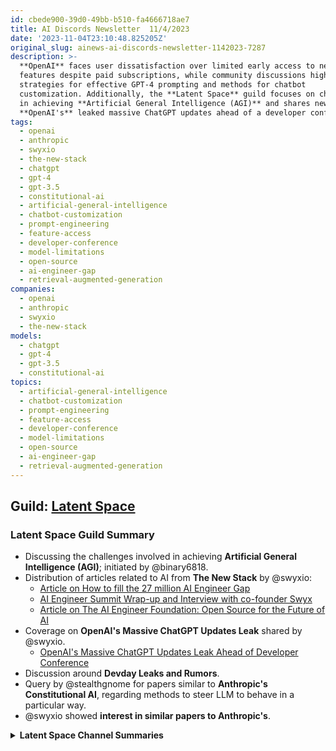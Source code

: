 ```yaml
---
id: cbede900-39d0-49bb-b510-fa4666718ae7
title: AI Discords Newsletter  11/4/2023
date: '2023-11-04T23:10:48.825205Z'
original_slug: ainews-ai-discords-newsletter-1142023-7287
description: >-
  **OpenAI** faces user dissatisfaction over limited early access to new ChatGPT
  features despite paid subscriptions, while community discussions highlight
  strategies for effective GPT-4 prompting and methods for chatbot
  customization. Additionally, the **Latent Space** guild focuses on challenges
  in achieving **Artificial General Intelligence (AGI)** and shares news on
  **OpenAI's** leaked massive ChatGPT updates ahead of a developer conference.
tags:
  - openai
  - anthropic
  - swyxio
  - the-new-stack
  - chatgpt
  - gpt-4
  - gpt-3.5
  - constitutional-ai
  - artificial-general-intelligence
  - chatbot-customization
  - prompt-engineering
  - feature-access
  - developer-conference
  - model-limitations
  - open-source
  - ai-engineer-gap
  - retrieval-augmented-generation
companies:
  - openai
  - anthropic
  - swyxio
  - the-new-stack
models:
  - chatgpt
  - gpt-4
  - gpt-3.5
  - constitutional-ai
topics:
  - artificial-general-intelligence
  - chatbot-customization
  - prompt-engineering
  - feature-access
  - developer-conference
  - model-limitations
  - open-source
  - ai-engineer-gap
  - retrieval-augmented-generation
---
```



<!-- buttondown-editor-mode: plaintext -->

## Guild: [Latent Space](https://discord.com/channels/822583790773862470)

### Latent Space Guild Summary

- Discussing the challenges involved in achieving **Artificial General Intelligence (AGI)**; initiated by @binary6818.
- Distribution of articles related to AI from **The New Stack** by @swyxio:
    - [Article on How to fill the 27 million AI Engineer Gap](https://thenewstack.io/tech-works-how-to-fill-the-27-million-ai-engineer-gap/)
    - [AI Engineer Summit Wrap-up and Interview with co-founder Swyx](https://thenewstack.io/ai-engineer-summit-wrap-up-and-interview-with-co-founder-swyx/)
    - [Article on The AI Engineer Foundation: Open Source for the Future of AI](https://thenewstack.io/the-ai-engineer-foundation-open-source-for-the-future-of-ai/)
- Coverage on **OpenAI's Massive ChatGPT Updates Leak** shared by @swyxio.
    - [OpenAI's Massive ChatGPT Updates Leak Ahead of Developer Conference](https://the-decoder.com/openais-massive-chatgpt-updates-leak-ahead-of-developer-conference/)
- Discussion around **Devday Leaks and Rumors**.
- Query by @stealthgnome for papers similar to **Anthropic's Constitutional AI**, regarding methods to steer LLM to behave in a particular way.
- @swyxio showed **interest in similar papers to Anthropic's**.

<details>

<summary>
<strong>Latent Space Channel Summaries</strong>
</summary>

### Channel: [ai-general-chat](https://discord.com/channels/822583790773862470/1075282825051385876)

Summary (2 messages): 

<strong>AI General Discussion Summary:</strong>

<ul>
    <li><strong>Challenges to Achieve AGI</strong>: @binary6818 initiated a discussion topic about the challenges in achieving Artificial General Intelligence (AGI).</li>
    <li><strong>New Stack Coverage</strong>: @swyxio shared multiple articles from The New Stack related to AI, including a wrap-up of an AI Engineer Summit and a discussion about the AI Engineer Foundation. 
    <ul>
        <li><a href="https://thenewstack.io/tech-works-how-to-fill-the-27-million-ai-engineer-gap/">Article on How to fill the 27 million AI Engineer Gap</a></li>
        <li><a href="https://thenewstack.io/ai-engineer-summit-wrap-up-and-interview-with-co-founder-swyx/">AI Engineer Summit Wrap-up and Interview with co-founder Swyx</a></li>
        <li><a href="https://thenewstack.io/the-ai-engineer-foundation-open-source-for-the-future-of-ai/">Article on The AI Engineer Foundation: Open Source for the Future of AI</a></li>
    </ul>
    </li>
    <li><strong>OpenAI's Massive ChatGPT Updates Leak</strong>: @swyxio posted a <a href="https://the-decoder.com/openais-massive-chatgpt-updates-leak-ahead-of-developer-conference/">link</a> to an article titled "OpenAI's Massive ChatGPT Updates Leak Ahead of Developer Conference."</li>
    <li><strong>Devday Leaks and Rumors</strong>: @swyxio brought forth a topic about leaks and rumors surrounding an upcoming developer day.</li>
</ul>


### Channel: [llm-paper-club](https://discord.com/channels/822583790773862470/1107320650961518663)

Summary (2 messages): 

<strong>Discussion on Similar Papers to Anthropic's Constitutional AI</strong>:

<ul>
    <li>@stealthgnome asked if there are any similar papers to the "Anthropic's Constitutional AI" where methods are applied to steer the LLM to behave in a certain manner.</li>
    <li>@swyxio also showed interest in similar papers to Anthropic's. </li>
</ul>

<details>

        

---


## Guild: [OpenAI](https://discord.com/channels/974519864045756446)

### OpenAI Guild Summary

- **GPT Chatbot Customization**: Discussion on customizing the chatbot's personality using the "Custom Instructions" feature. 
- **AI Startups**: Conversation on OpenAI's stance on developing new AI products for startups with suggestions to look up OpenChat.
- **Additional Information Input**: Method shared by user @omeranzar for inputting additional information into fine-tuned AI model.
- **Access to Alpha Features**: Community discussion on challenges in gaining access to Alpha features for users without Alpha access.
- **Prompt Engineering**: Exploration of strategies for effective prompting with GPT-4, suggesting presenting tasks one at a time for optimal performance.
- **ChatGPT Performance and Limitations**: Debate on the capabilities and constraints of ChatGPT, including suggestions on how to manage known performance issues.
- **Support and Help**: Users sought help from OpenAI Support, with multiple users reporting issues accessing the help portal.
- **Debate on Access to New Features**: Dissatisfaction among users over not having early access to new features even as paid subscribers.
- **Discussion on Personal Circumstances**: Discussion on personal circumstances such as homelessness and ways to increase ChatGPT limits for better integration in daily life.
- **Knowledge Cut-off Date**: Conversation concerning the knowledge cut-off date for various models of GPT.
- **Access problems of OpenAI services**: Users reported difficulties with accessing different OpenAI services, with community suggestions and solutions provided.
- **Usage of OpenAI in multi-user scenarios**: Discussions about potential risks associated with multi-user usage of a single ChatGPT account, emphasizing potential violation of Terms of Service.
- **Semantic understanding and limitations of ChatGPT:** Discussion on GPT Plus's proficiency in image scene identification but limitations in text extraction from images.
- **Usefulness of GPT Plus subscription**: Questions and discussion about the benefits of GPT Plus subscription, with a focus on academic purposes.
- **Queries regarding 'All Tools'/Alpha version**: User queries about the access and benefits of the 'All Tools' or Alpha version of ChatGPT. Users directed to follow specific Discord channels for updates.
- **Discussion about Terms of Use and account suspension**: Concerns about possible account suspension risks when sharing an account with multiple users and potential violation of OpenAI's Terms of Service.
- **Discussion on Python code execution issue**: Discussion on technical issue related to Python code execution.
- **Commercial use of DALL-E generated images**: Discussion about the commercial use of 3D images created with DALL-E; users share OpenAI policy.
- **Access to GPT-4 Alpha**: Reports of non-Plus users being able to access GPT-4 Alpha, with concurrent mention of a problem with image generation.
- **Image Text Recognition**: Users engage in a point-counterpoint scenario about GPT Plus's ability to recognize text within images.
- **Function Usage in OpenAI NPM Package**: Request for guidance on using functions within the OpenAI NPM package without direct assistance offered in chat.

<details>

<summary>
<strong>OpenAI Channel Summaries</strong>
</summary>

### Channel: [ai-discussions](https://discord.com/channels/974519864045756446/998381918976479273)

Summary (4 messages): 

<strong>AI-Discussions Summary:</strong>

<ul>
    <li><strong>GPT Chatbot Customization</strong>: @lavender05 asked about customising the chatbot's personality, to which @solbus advised using the "Custom Instructions" part of the app/website.</li>
    <li><strong>AI Startups</strong>: @world_designer sought a source for information on OpenAI's position on developing new AI products for startups. @drinkoblog.weebly.com suggested looking up OpenChat as a possible source.</li>
    <li><strong>Additional Information Input</strong>: @omeranzar shared a method for inputting additional information into the fine-tuned model via system context within chat, with preliminary successes with Retrieval Augmented Generation.</li>
    <li><strong>Access to Alpha Features</strong>: There was discussion between @leua61, @world_designer and others about gaining access to Alpha features. The consensus was that it is not possible if you don't already have access, except for the All Tools feature, which is still in the Alpha stage.</li>
    <li><strong>Prompt Engineering</strong>: @eskcanta and others discussed strategies for effective prompting with GPT-4, recommending presenting tasks one at a time rather than in bulk for better performance.<ul>
        <li>Link: <a href="https://www.reddit.com/r/OpenAI/s/2liU0FCcQF">Reddit post</a> suggested by @hydverse for more insight.</li></ul>
    </li>
</ul>


### Channel: [openai-chatter](https://discord.com/channels/974519864045756446/977697652147892304)

Summary (4 messages): 

<strong>OpenAI Discord Chatbot Message Summary</strong>:

<ul>
    <li><strong>ChatGPT Performance and Limitations:</strong> Various users discussed many facets of ChatGPT's capabilities and limitations, including instances of the AI not meeting expectations (e.g., 'getting back to user', generating images, misspelt words). There are suggestions to manage the known performance issues, like using model 3.5 for tasks it's good at and using model 4 for tasks that 3.5 isn't.</li>
    <li><strong>Support and Help:</strong> Users were trying to reach out to OpenAI Support for various reasons, with some facing issues in accessing the help portal help.openai.com. Direct links and alternate channels of support were provided.</li>
    <li><strong>Debate on Access to New Features:</strong> Users have expressed dissatisfaction over not receiving early access to new features despite being paid subscribers, referencing OpenAI's promise of 'priority access to new features and improvements' for paid users.</li>
    <li><strong>Discussion on Personal Circumstances:</strong> User @nomaddad discussed their personal situation of homelessness and sought to increase their ChatGPT limits for better integration in day-to-day life. Users offered advice and workarounds to manage within existing limits.</li>
    <li><strong>Knowledge Cut-off Date:</strong> Users discussed and sought confirmation on the knowledge cut-off date for different models of GPT (Mainly GPT 3.5 and GPT 4), with mentions of dates ranging from January 2022 to April 2023.</li>
</ul>


### Channel: [openai-questions](https://discord.com/channels/974519864045756446/974519864045756454)

Summary (4 messages): 

<strong>Summary: Discord Channel OpenAI-Questions</strong>:

<ul>
    <li><strong>Access problems of OpenAI services:</strong>: Multiple users (@jaaf_studio, @Bray, @x.E, @Top J, @whackscript, @tgbrkdlbz, @moniqueg, @cowhimself, @wwwidonja, @askanhelstroem) reported various problems about accessing or using different OpenAI services - from access to specific features like DALL-E or web connection in chat to possible issues about subscriptions, problems accessing with different devices or browsers, errors thrown or downloading issues. Multiple suggestions and solutions were proposed by @eskcanta, @smilebeda, @solbus among others, including suggestions to reach out to official support or dev channels of OpenAI.</li>
  
    <li><strong>Usage of OpenAI in multi-user scenarios:</strong>: User @zhengyuancheng discussed the possibility of multi-user usage of a single ChatGPT account and potential risks associated with it. Other users, including @solbus and @eskcanta, provided responses emphasizing the potential violation of Terms of Service and possible limitations due to usage caps.</li>

    <li><strong>Sematic understanding and limitations of ChatGPT:</strong>: User @zhengyuancheng also discussed about the proficiency of GPT Plus in image scene identification but its limitations in text extraction from images.</li>
  
    <li><strong>Usefulness of GPT Plus subscription</strong>: @ykaiser asked about the benefits of GPT Plus subscription, especially for academic purposes, which led to a discussion highlighting the possibility of a larger context window in the future.</li>

    <li><strong>Queries regarding 'All Tools'/Alpha version:</strong>: Several users asked about the access and benefits of the 'All Tools' or Alpha version of ChatGPT. Access information was provided by OpenAI Dev SOLBUS, directing users to follow specific Discord channels for updates.</li>
  
    <li><strong>Discussion about Terms of Use and account suspension:</strong>: @zhengyuancheng sparked a discussion about possible account suspension risks when sharing an account with multiple users. @solbus and @eskcanta reinforced that this approach could violate OpenAI's Terms of Service.</li>
    
    <li><strong>Discussion on Python code execution issue:</strong>: @primus727 has an issue with Python code execution in an Advanced data analysis chat, @eskcanta helped figure out the issue.</li>
</ul>


### Channel: [gpt-4-discussions](https://discord.com/channels/974519864045756446/1001151820170801244)

Summary (4 messages): 

<strong>Summary of gpt-4-discussions</strong>:

<ul>
    <li><strong>Commercial use of DALL-E generated images</strong>: @wintre inquired about the possibility of commercially using 3D images created with DALL-E. @zachisuppose responded by sharing the OpenAI policy about the same, stating that the users own the images they create with DALL-E with the rights to reprint, sell, and merchandise, complying to the Content Policy and Terms of the company. Relevant link: <a href="https://help.openai.com/en/articles/6425277-can-i-sell-images-i-create-with-dall-e">https://help.openai.com/en/articles/6425277-can-i-sell-images-i-create-with-dall-e</a></li>

    <li><strong>Access to GPT-4 Alpha</strong>: @the_lemon_man reported unexpected access to GPT-4 Alpha as a non-Plus user. There was, however, no concrete explanation provided as to why this might have occurred. Also mentioned was a problem with image generation, indicating that DALL-E 3 is malfunctioning.</li>

    <li><strong>Image Text Recognition</strong>: @zhengyuancheng pointed out a proficiency gap in GPT Plus, where it can recognize scenes and content within pictures effectively but struggles to recognize text within images in a similar manner. @qacona shared a countering experience of successful text recognition from a document image when they explicitly asked the chatbot to read the text. </li>

    <li><strong>Function Usage in OpenAI NPM Package</strong>: @m1.js asked for guidance on how functions work within the OpenAI NPM package. However, no direct answer or assistance was offered in this chat excerpt. </li>
</ul>

<details>

        

---


## Guild: [LangChain AI](https://discord.com/channels/1038097195422978059)

### LangChain AI Guild Summary

- **Improvisations for LangChain AI**: An idea of sending user messages in separate chains to improve the accuracy of GPT chat models. This method specifically asks the model about tool requirements.

- **LangChain AI Python Code Request**: There was a request for a python code to create a LangChain AI chatbot with specific functions and tools. The requirements specified are the usage of the AZURE chat model, ability to search online using serpapi, and answering questions with referenced sources through the Chroma vector database.
  
- **Challenges and Guidance in LangChain.js**: Some users sought help in modifying agent prompts and building 'openai-functions' type agent with a retriever tool in langchain.js. They were interested in instructional materials or tutorials for the same.

- **Issues with `Langchain serve` command**: During discussions around technical issues and their solutions, it was clarified that `langchain serve` doesn't automatically load env vars from a .env file because neither langchain or langserve includes dotenv as a dependency. The solution was to export them before running the command or modifying the scripts with `dotenv.load_dotenv()`.

- **Pirate Speak Playground Server Error**: One member mentioned a persistent 'Not Found' error while trying to access a specific URL, leading to a discussion about cross-verifying the version of Langserve used and the potential solution of opening an issue in the langserve repo.

- **LangChain & OpenAI Python Client Library Wrapper Project**: A member presented their project, a wrapper developed on top of the LangChain & OpenAI python client library. The wrapper was designed to improve the handling of TPM & RPM headers from OpenAI and the utilization of multiple keys. Related resource mentioned: [https://pypi.org/project/langchain-openai-limiter/](https://pypi.org/project/langchain-openai-limiter/)

- **Query regarding LangChain agent**: One member queried about LangChain agent utilization, with advice from another member to use the functions concept. A relevant example was shared: [https://github.com/pinecone-io/langchain-retrieval-agent-example](https://github.com/pinecone-io/langchain-retrieval-agent-example)

- **Help requests regarding LangChain errors**: Certain users sought help with LangChain errors. However, no solutions or advice were provided in the reviewed messages.


<details>

<summary>
<strong>LangChain AI Channel Summaries</strong>
</summary>

### Channel: [general](https://discord.com/channels/1038097195422978059/1038097196224086148)

Summary (4 messages): 

<strong>LangChain AI Discord Chatbot Messages Summary</strong>:

<ul>
    <li><strong>Improvising LangChain AI Usage<strong>: @dent offered a workaround to improve the accuracy of GPT chat models by sending user messages in separate chains and specifically asking the model about tool requirements.</li>
    <li><strong>LangChain Python Code Request</strong>: @noureldin_93431 requested a Python code to create a LangChain AI chatbot with specific functions and tools. The chatbot should use the AZURE chat model, search online using serpapi, and answer questions with referenced sources through the Chroma vector database.</li>
    <li><strong>Need Guidance for LangChain.js Usage</strong>: @mughi_94675 is seeking help in modifying the agent prompt post tool observation while building an 'openai-functions' type agent with a retriever tool in langchain.js. They were interested in instructional materials or tutorials for this purpose.</li>
    <li><strong>Query about RetrievalQA.from_chain_type </strong>: @brio99 raised a concern about being unable to modify the prompt for the map_reduce method while using RetrievalQA.from_chain_type. They pointed out the lack of documentation on these steps.</li>
</ul>


### Channel: [langserve](https://discord.com/channels/1038097195422978059/1170024642245832774)

Summary (4 messages): 

<strong>Technical Issues & Solutions</strong>:

<ul>
<li><strong>Langchain `serve` command issue</strong>: @xleven clarified that `langchain serve` will not automatically load env vars from .env file since neither langchain or langserve use dotenv as a dependency. To resolve this, they suggested exporting them before running the command or modifying the scripts with `dotenv.load_dotenv()`.</li>
<li><strong>Pirate Speak Playground Server Error</strong>: @attila_ibs encountered a 'Not Found' error while trying to access http://127.0.0.1:8000/pirate-speak/playground/. The issue persisted with HTTP 500 error throwing a 'UnicodeDecodeError: 'charmap' codec can't decode byte 0x81 in position 163499: character maps to <undefined>' when set up manually.</li>
<li><strong>Solution Suggestion & Verification of Langserve version<strong>: @veryboldbagel suggested verifying the version of langserve being used and opening an issue in the langserve repo if the problem persists with the most recent version. @attila_ibs confirmed they are using the most recent versions of Langserve (0.0.22) and Langchain (0.0.330).</li>
</ul>


### Channel: [share-your-work](https://discord.com/channels/1038097195422978059/1038097372695236729)

Summary (4 messages): 

<strong>LangChain & OpenAI Python Client Library Wrapper</strong>:

<ul>
    <li>@Pino_4321 shared their finished project, a wrapper developed on top of the LangChain & OpenAI python client library. This wrapper aims to improve two key areas:</li>
        <ul>
            <li>The handling of TPM & RPM headers from OpenAI. The wrapper ensures that tokens and requests are available instead of consistently triggering retries.</li>
            <li>The utilization of multiple keys. The wrapper is designed to estimate the token requirements for requests and uniformly chooses from the keys that have adequate TPM & RPM. If none are available, it picks a random key and waits. </li>
        </ul>
    <li> Links: <ul>
        <li><a href="https://pypi.org/project/langchain-openai-limiter/">https://pypi.org/project/langchain-openai-limiter/</a></li>
    </ul></li>
</ul>


### Channel: [tutorials](https://discord.com/channels/1038097195422978059/1077843317657706538)

Summary (4 messages): 

<strong>Introduction and Assistance with Langchain Concepts</strong>:

<ul>
    <li><strong>Utilization of Functions Concept using Langchain Agent</strong>: In response to @hamza_sarwar_'s query, @mughi_94675 directed them to use the functions concept with a LangChain agent.</li>
    <li>In response to @ashok_71342's plea for help with a LangChain error, no solution or advice was provided in the reviewed messages.</li>
    <li> Links: <ul>
        <li><a href="https://github.com/pinecone-io/langchain-retrieval-agent-example">https://github.com/pinecone-io/langchain-retrieval-agent-example</a>: An example shared by @mughi_94675 that expounds on the functions concept with LangChain agent.</li>
    </ul></li>
</ul>

<details>

        

---


## Guild: [Nous Research AI](https://discord.com/channels/1053877538025386074)

### Nous Research AI Guild Summary

- **Discussions on various AI models**, with special attention to Hermes 2.5, Zephyr, the Llama 2 Chat, Vision-Flan, and Claude 2. The effectiveness of Reinforcement Learning from Human Feedback (RLHF) methods in models like Hermes 2 and Zephyr was debated. Issues with performance degradation in Mistral models were raised, with insights on token count's effects on perplexity. A user-initiated discussion highlighted the potential of Vision-Flan, while doubts about Claude 2's performance were expressed. Links to pertinent papers were shared:
    - [The Llama 2 Long Paper](https://arxiv.org/pdf/2309.16039.pdf)
    - [The ACM Paper on Divergence Concerns](https://dl.acm.org/doi/abs/10.1145/3600211.3604690)
    
- **Exploration of creating a hypothetical ZRAM** on MacOS by emulating it with zstd and memory arenas was undertaken. Relevant code for creating a ramdisk on MacOS was found and a link to StackExchange was shared: [Ramdisk in MacOS](https://apple.stackexchange.com/questions/461889/ram-disk-in-macos-ventura)

- Users encountered **problems with fine-tuning crashes and data manipulation**, pointing out the presence of outlier conversations with large token counts. Suggestions included filtering datasets prior to actual training.

- **Mobile usage of Large Language Models (LLMs)**, with a user detailing their successful experience of running Hermes-2.5 using the LLMfarm app on their iPhone.

- **UI design concepts in AI applications** was another talking point, with a suggestion for using the combination of GPT-4 and DALL-E for logo design.

- Interesting **datasets and analysis platforms** were shared and discussed, particularly the Vision-Flan 191-task 1k dataset on Hugging Face, the LongLoRA dataset, Function Calling Extended dataset, and the LongAlpaca-12k dataset. The utility of the dataset for fine-tuning Yarn and the variety of tasks included was noted. [Vision-Flan 191-task 1k dataset](https://huggingface.co/datasets/Vision-Flan/vision-flan_191-task_1k?row=0), [LongLoRA](https://github.com/dvlab-research/LongLoRA), [Function Calling Extended dataset](https://huggingface.co/datasets/Trelis/function_calling_extended), [LongAlpaca-12k dataset](https://huggingface.co/datasets/Yukang/LongAlpaca-12k).

- **Discussion on the capabilities of chatbots**, with focus given to building AI models with understanding of emotions and personality.

- **Practical discussions** on implementation of models with sharing of personal projects, collaborations, and explorations in technologies such as autogen and llava.

- **Miscellaneous discussions** covering a hypothetical crime scenario, advice for simple LLM training setup for beginners, comparison of Nous models in a Twitter thread and a Yarn demo, Link to a GitHub notebook on agent teaching in autogen and a YouTube video on running autogen locally. Concern over the recent OpenAI rumor on startups and product development impact due to control and customization constraint was also noted.

<details>

<summary>
<strong>Nous Research AI Channel Summaries</strong>
</summary>

### Channel: [ctx-length-research](https://discord.com/channels/1053877538025386074/1108104624482812015)

Summary (6 messages🔥): 

<strong>Emulating ZRAM on MacOS</strong>:

<ul>
    <li><strong>Emulating ZRAM on OSX Using Zstd and Memory Arenas<strong>: @chadbrewbaker asked if there is code to emulate zram on OSX via zstd and some memory arenas. </li>
    <li><strong>Code for Ramdisk on OSX<strong>: @chadbrewbaker found possible code for ramdisk on OSX and shared a link. </li>
    <li> Links: <ul>
        <li><a href="https://apple.stackexchange.com/questions/461889/ram-disk-in-macos-ventura">https://apple.stackexchange.com/questions/461889/ram-disk-in-macos-ventura</a></li>
    </ul></li>
</ul>


### Channel: [off-topic](https://discord.com/channels/1053877538025386074/1109649177689980928)

Summary (6 messages🔥): 

<strong>Off-Topic Discussion Highlights</strong>:

<ul>
    <li><strong>Fine-Tuning Crashes and Data Manipulation Issues<strong>: @yorth_night expressed struggles with his fine-tuning crashing and observed data manipulation issues, identifying a 235k token outlier conversation as the cause. Further, he mentions it was crashing at the tokenization phase due to padding to max length.</li>
    <li><strong>Similar Experiences<strong>: @youngphlo mentioned encountering a similar problem a few months ago involving a row with over 100k tokens.</li>
    <li><strong>Dataset Filtering Advice<strong>: @giftedgummybee recommended always filtering datasets before initiating actual training.</li>
    <li><strong>Mobile LLM Usage<strong>: @tsunemoto shared experiencing good speed and minimal quality loss running Hermes-2.5 off his iPhone using the LLMfarm app. He humorously suggested it could be a survival tool if ever stranded on an island with only a solar power bank and phone with a LLM.</li>
    <li><strong>Application Logo Design LLM<strong>: @iamgianluca asked for multimodal LLM suggestions to design a logo for his pet project application. @teknium suggested using a combination of GPT-4 and DALL-E.</li>
</ul>


### Channel: [interesting-links](https://discord.com/channels/1053877538025386074/1132352574750728192)

Summary (6 messages🔥): 

<strong>Discussion on Vision-Flan and Other AI Models</strong>:

<ul>
    <li><strong>Vision-Flan 191-task 1k Analysis</strong>: @euclaise shared the link to the <a href="https://huggingface.co/datasets/Vision-Flan/vision-flan_191-task_1k?row=0">Vision-Flan 191-task 1k dataset on Hugging Face</a>. @cybertimon expressed interest in seeing this model being quantized and observed that based on benchmarks, it seems to outperform Falcon 180b.</li>
    <li><strong>Mistral's Valuation</strong>: @metaldragon01 shared an archived link noting that <a href="https://archive.ph/hkWD3">Mistral is rising at a $2B valuation</a>.</li>
    <li><strong>Comparison of Claude 2 and ChatGPT</strong>: @gabriel_syme questioned why Claude 2 appears to be worse than ChatGPT, citing an example where AGI was beaten by CUDA for Linux installation.</li>
</ul>

<strong>Discussion on Long Context Instruction Datasets</strong>:

<ul>
    <li><strong>LongLoRA Dataset</strong>: @yorth_night shared a <a href="https://github.com/dvlab-research/LongLoRA">GitHub link to LongLoRA</a> for those interested in fine-tuning Yarn. They also mentioned that it includes the long alpaca dataset.</li>
    <li><strong>Analysis of LongAlpaca Dataset</strong>: @yorth_night explored the <a href="https://huggingface.co/datasets/Yukang/LongAlpaca-12k"> LongAlpaca-12k dataset</a> on Hugging Face and observed that it mostly contains long instructions for QA/IR tasks, rather than long generation instructions.</li>
    <li><strong>Function Calling Extended Dataset</strong>: @yorth_night recommended the <a href=”https://huggingface.co/datasets/Trelis/function_calling_extended”>Function Calling Extended dataset</a> on Hugging Face for function call tasks.</li>
</ul>


### Channel: [bots](https://discord.com/channels/1053877538025386074/1149866614590816256)

Summary (6 messages🔥): 

<strong>Discussion on Hypothetical Crime Scene</strong>:

<ul>
    <li><strong>The Guilty Party in a Hypothetical Crime Scenario</strong>: A user with the handle @giftedgummybee posed a hypothetical query regarding the guilty party in a situation where A poisons C's canteen and B drains the water from it, resulting in C's death by thirst. @gpt4 responded, suggesting both parties hold some level of guilt but for very different reasons. They provided a detailed analysis, explaining A would be guilty of an attempted murder while B could face charges such as manslaughter or causing death due to negligence.</li>
    </ul>


### Channel: [general](https://discord.com/channels/1053877538025386074/1149866623109439599)

Summary (6 messages🔥): 

<strong>Discussion Summary in the Nous Research AI Discord channel</strong>:

<ul>
  <li><strong>Performance of Hermes 2.5</strong>: @gabriel_syme inquired about the performance of Hermes 2.5 and how to run it. Meanwhile, @skadeskoten asked about the settings people use on Openhermes 2.5, like context length, eval batch size, frequency base, and scale. @teknium suggested using a 4k context length and 0.8 temperature, with default frequency base & scale.</li>

  <li><strong>Interop with Mistral 128k</strong>: The members discussed Mistral 128k model extensively with topics covering performance, implementation, stress test strategies, and batch sizes. @master_blaster123 requested for a Google Colab notebook demoing Yarn 128k Mistral model, which was noted as a challenge due to hardware requirements by @qnguyen3 and @giftedgummybee. @fullstack6209 mentioned a stress test involving long context sizes at 18k on a 3090 GPU.</li>

  <li><strong>AI Environment and Tools:</strong> @cue asked for suggestions on platforms to fine-tune models and setup the environment. @teknium recommended vast.ai, runpod, and lambdalabs as suitable platforms. Discussions on various tools, technologies, and data handling methods such as Autogen agents, LoRA, vLLM, shuffling training datasets, and the handling of prompt templates in OpenHermes were conducted.</li>

  <li><strong>OpenAI Rumour Discussion</strong>: @gabriel_syme initiated a discussion on the recent OpenAI rumor, questioning its impact on startups and product development due to control and customization constraints.</li>
  
  <li><strong>Chatbots Discourse</strong>: @nemoia and @kualta conversed about the concept of building AI models with emotional understanding and personality. They discussed the idea of grounding a model with an understanding of its nature and the limitations with current "assistant-type" datasets.</li>
  
  <li><strong>Various Projects and Initiatives:</strong>: @fullstack6209 mentioned working on integrating Hermes 2 into fastchat, and @nemoia hinted at a secret AI project. @yorth_night discussed experiences with Autogen and Llava. Mention of Nous' top-performing model, Capybara 7B, which is trained on LessWrong data, was made by @ldj.</li>

  <li><strong>Links of Interest:</strong>
    <ul>
      <li>Comparison of different Nous models in a <a href="https://fxtwitter.com/krznun/status/1720577197109653735">Twitter thread</a> and a <a href="https://fxtwitter.com/hrishioa/status/1720389274967879966">Yarn demo</a> provided by @teknium</li>
      <li>@fullstack6209 shared a <a href="https://github.com/fullstackwebdev/mistrallite-vllm-stresstest">repository for a stress test of Mistrallite</a></li>
      <li>@euclaise and @ldj discussed the <a href="https://arxiv.org/pdf/2310.08560.pdf">LessWrong Amplify Instruct</a> paper</li>
      <li>@yorth_night shared a <a href="https://github.com/microsoft/autogen/blob/main/notebook/agentchat_teaching.ipynb">link to a GitHub notebook</a> on agent teaching in autogen, and a <a href="https://www.youtube.com/watch?v=VJ6bK81meu8&ab_channel=MatthewBerman">Youtube video</a> on running autogen locally </li>
      <li>@spirit_from_germany appealed for help in expanding the categories of the Open Empathic project, sharing a <a href="https://youtu.be/GZqYr8_Q7DE">YouTube video guide</a> and a link to the <a href="https://dct.openempathic.ai/">project itself</a></li>
    </ul>
  </li>
</ul>


### Channel: [ask-about-llms](https://discord.com/channels/1053877538025386074/1154120232051408927)

Summary (6 messages🔥): 

<strong>Ask About LLMS Discussion Summary</strong>:

<ul>
    <li><strong>Comparison Discussion on Hermes 2.5 vs Other Models</strong>: In a conversation initiated by @jacquesthibs, users discussed various models including Hermes 2.5, Zephyr, and the Llama 2 Chat. Users deliberated on the effectiveness of RLHF (Reinforcement Learning from Human Feedback) methods in these models. The thread involved complex discussions about jailbreaking, continual learning, and model refusal mechanics. Users highlighted that models like Hermes 2 and Zephyr were never designed to refuse particular requests.
        <ul>
            <li>Links of Reference: 
                <ul>
                    <li>The Llama 2 Long Paper: <a href="https://arxiv.org/pdf/2309.16039.pdf">https://arxiv.org/pdf/2309.16039.pdf</a></li>
                    <li>The ACM Paper on Divergence Concerns: <a href="https://dl.acm.org/doi/abs/10.1145/3600211.3604690">https://dl.acm.org/doi/abs/10.1145/3600211.3604690</a></li>
                </ul>
            </li>
        </ul>
    </li>
    <li><strong>Suggestions for Learning and Training LLMs</strong>: In response to a request by @skadeskoten for a simple LLM training setup for beginners, @max_paperclips suggested the open-source Axolotl project on GitHub and mentioned that there are templates on Runpod and some other providers. 
        <ul>
            <li>Link of Reference:
                <ul>
                    <li>Axolotl Project on GitHub: <a href="https://github.com/OpenAccess-AI-Collective/axolotl">https://github.com/OpenAccess-AI-Collective/axolotl</a></li>
                </ul>
            </li>
        </ul>
    </li>
    <li><strong>Questions About the Performance of Mistral Models</strong>: @transientnative raised questions about performance degradation in certain Mistral models and in turn @teknium and @asada.shinon provided some insights about perplexity and token count, suggesting that as the number of tokens increases, perplexity typically decreases.
    </li>
    <li><strong>Function Calling Capability of Models</strong>: @yorth_night and @max_paperclips discussed the function calling capabilities of models, linking to available examples on Hugging Face and a notebook by Sentdex.
        <ul>
            <li>Links of Reference:
                <ul>
                    <li>Mistral-7B-Instruct Function on Hugging Face: <a href="https://huggingface.co/Trelis/Mistral-7B-Instruct-v0.1-function-calling-v2">https://huggingface.co/Trelis/Mistral-7B-Instruct-v0.1-function-calling-v2</a></li>
                    <li>Function Calling Extended Dataset on Hugging Face: <a href="https://huggingface.co/datasets/Trelis/function_calling_extended">https://huggingface.co/datasets/Trelis/function_calling_extended</a></li>
                    <li>Sentdex's Notebook on function calling: <a href="https://github.com/Sentdex/ChatGPT-API-Basics/blob/main/function_calling.ipynb">https://github.com/Sentdex/ChatGPT-API-Basics/blob/main/function_calling.ipynb</a></li>
                </ul>
            </li>
        </ul>
    </li>
</ul>

<details>

        

---


## Guild: [Alignment Lab AI](https://discord.com/channels/1087862276448595968)

### Alignment Lab AI Guild Summary

- Active discussions on various AI models, with focus points including Hermes 2.5's performance as compared to Hermes 2, and concerns and strategies to extend Mistral beyond 8k.
    - "**Hermes 2.5 vs Hermes 2.**": @makya observed that post adding code instruction examples, Hermes 2.5 performs better than Hermes 2 in several benchmarks.
    - "**Concerns about Extending Mistral Beyond 8k:**" @imonenext mentioned that Mistral cannot be augmented beyond 8k without continued pretraining.
    - "**Discussion on Model Merging Tactics:**" @giftedgummybee proposed applying the difference between ultraChat and base Mistral to Mistral-Yarn as a potential tactic for merging. However, @imonenext expressed doubt about its efficiency.
- Request for assistance on the Open Empathic project, specifically for categories on the lower end.
    - "**Open Empathic Project Plea for Assistance:**" @spirit_from_germany appealed for help on the Open Empathic project with the following resources:
        - [Open Empathic Project](https://dct.openempathic.ai/)
        - [YouTube Video Guide](https://youtu.be/GZqYr8_Q7DE)
        - [Discord Link](https://discord.gg/3BSG3tkbuN)
        - [Image Attachment](https://cdn.discordapp.com/attachments/1166627078414807090/1170442305459716146/IMG_3618.png?ex=65590e57&is=65469957&hm=6cb4b05fb790a8c82a88512b173253806aac0002eb15dee909792f1dd258f22b&)
- Examining the prospects of AI-enhanced speech-to-text technology to improve emotion recognition during agent responses.
    - "**AI-Enhanced Speech Recognition:**" @metaldragon01 talked about training speech-to-text AI to detect emotions in agent responses more effectively.
- Discussions surrounding the upcoming OAI Dev Day event and its impact on the open source community.
    - "**OAI Developer Day Invites**": @teknium started a discussion about who else might be attending the OAI Developer Day. Both teknium and @caseus_ were disappointed over not being able to get an invite.
    - "**Hope for Open Source Material**": @imonenext voiced the hope of seeing a release of some new open source material as a result of the event.

<details>

<summary>
<strong>Alignment Lab AI Channel Summaries</strong>
</summary>

### Channel: [general-chat](https://discord.com/channels/1087862276448595968/1095458248712265841)

Summary (2 messages): 

<strong>AI Models and Open Project Discussions</strong>:

<ul>
    <li><strong>Hermes 2.5 vs Hermes 2.</strong>: @makya noted that after adding code instruction examples, <strong>Hermes 2.5</strong> appears to perform better than <strong>Hermes 2</strong> in numerous benchmarks.<li>
    <li><strong>Concerns about Extending Mistral Beyond 8k:</strong> @imonenext stated that <strong>Mistral</strong> cannot be extended beyond 8k without continued pretraining.<li>
    <li><strong>Discussion on Model Merging Tactics:</strong> @giftedgummybee suggested applying the difference between <strong>ultraChat</strong> and base <strong>Mistral</strong> to <strong>Mistral-Yarn</strong> as a potential merging tactic. @imonenext expressed skepticism over it working.</li>
    <li><strong>Open Empathic Project Plea for Assistance:</strong> @spirit_from_germany appealed for help on the <strong>Open Empathic</strong> project, especially for the categories on the lower end.
    <ul>
        <li>Links:
            <ul>
                <li><a href="https://dct.openempathic.ai/">Open Empathic Project</a></li>
                <li><a href="https://youtu.be/GZqYr8_Q7DE">YouTube Video Guide</a></li>
                <li><a href="https://discord.gg/3BSG3tkbuN">Discord Link</a></li>
                <li><a href="https://cdn.discordapp.com/attachments/1166627078414807090/1170442305459716146/IMG_3618.png?ex=65590e57&is=65469957&hm=6cb4b05fb790a8c82a88512b173253806aac0002eb15dee909792f1dd258f22b&">Image Attachment</a></li>
            </ul>
        </li>
    </ul></li>
    <li><strong>AI-Enhanced Speech Recognition:</strong> @metaldragon01 discussed about training voice speech-to-text AI to better recognize emotions in the course of agent responses.</li>
</ul>


### Channel: [oo](https://discord.com/channels/1087862276448595968/1118217717984530553)

Summary (2 messages): 

<strong>Discussion on OAI Dev Day Event Attendance</strong>:

<ul>
    <li><strong>OAI Developer Day Invites<strong>: @teknium initiated a discussion about the upcoming OAI Developer Day, asking if anyone else in the channel was planning on attending. Both teknium and @caseus_ expressed disappointment over not being able to get an invite. </li>
    <li><strong>Hope for Open Source Material</strong>: @imonenext expressed hope at the close of the discussion that the event might see the release of some new open source material, despite none of them being able to attend.</li>
</ul>

<details>

        

---


## Guild: [Skunkworks AI](https://discord.com/channels/1131084849432768614)

### Skunkworks AI Guild Summary

- Extensive dialogue on **Flash Attention** and **MultiheadAttention Functionality** between @aniketmaurya, @tcapelle and @benjamin_w. 
   - Speculation from @aniketmaurya and @tcapelle about the popularity and common custom modifications of an unidentified trend.
   - Discussion stimulated by @tcapelle’s query of the relationship of the discussed trend with the fast scaled dot product.
   - @benjamin_w provided clarity on the use of fast-scaled dot product, which according to him, is only available for inference with reference to the [PyTorch MultiheadAttention documentation](https://pytorch.org/docs/stable/generated/torch.nn.MultiheadAttention.html#multiheadattention).

<details>

<summary>
<strong>Skunkworks AI Channel Summaries</strong>
</summary>

### Channel: [general](https://discord.com/channels/1131084849432768614/1131084849906716735)

Summary (1 messages): 

<strong>Discussion on Flash Attention and MultiheadAttention Functionality</strong>:

<ul>
    <li>@aniketmaurya and @tcapelle speculated about the popularity and common custom modifications of a certain unidentified trend, possibly related to AI or Machine Learning</li>
    <li>@tcapelle asked if the trend involved the fast scaled dot product</li>
    <li>@benjamin_w clarified that the fast scaled dot product is only available for inference, referencing the <a href="https://pytorch.org/docs/stable/generated/torch.nn.MultiheadAttention.html#multiheadattention">PyTorch MultiheadAttention documentation</a></li>
</ul>

<details>

        

---
This guild has no new messages. If this guild has been quiet for too long, let us know and we will remove it.

---
This guild has no new messages. If this guild has been quiet for too long, let us know and we will remove it.

---


## Guild: [AI Engineer Foundation](https://discord.com/channels/1144960932196401252)

### AI Engineer Foundation Guild Summary

- Mention of ongoing work by @swyxio, with the specific nature of the task or project remaining unclear due to lack of context.
- Sharing of a resource to assist or provide information – [Latent Space's LSU Beta project](https://www.latent.space/p/lsu-beta) by @swyxio.

<details>

<summary>
<strong>AI Engineer Foundation Channel Summaries</strong>
</summary>

### Channel: [agent-protocol](https://discord.com/channels/1144960932196401252/1169804478296379422)

Summary (1 messages): 

<strong>Work Progress and Useful Resources</strong>:

<ul>
    <li>@swyxio mentioned they are working on a certain unidentified task or project. The context of the task/project is unclear from the provided chat history.</li>
    <li> To provide assistance or information, @swyxio shared a link to <a href="https://www.latent.space/p/lsu-beta">Latent Space's LSU Beta project</a>.</li>
</ul>

<details>

        

---
This guild has no new messages. If this guild has been quiet for too long, let us know and we will remove it.

---


## Guild: [YAIG (a16z Infra)](https://discord.com/channels/958905134119784489)

### YAIG (a16z Infra) Guild Summary

- Discussion regarding Cloudflare's recent outage, with admiration expressed for the company's transparency. This arose following a detailed post-mortem shared by Cloudflare about the incident.
    - [Cloudflare Post-Mortem on Recent Outage](https://blog.cloudflare.com/post-mortem-on-cloudflare-control-plane-and-analytics-outage/) was provided by @chsrbrts.

<details>

<summary>
<strong>YAIG (a16z Infra) Channel Summaries</strong>
</summary>

### Channel: [tech-discussion](https://discord.com/channels/958905134119784489/960713746702020608)

Summary (1 messages): 

<strong>Tech Discussions</strong>:

<ul>
    <li>@chsrbrts brings up a post by Cloudflare discussing their recent outage, commending the company's transparency. The post is a detailed post-mortem of events that took place.</li>
    <li> Links: <ul>
        <li><a href="https://blog.cloudflare.com/post-mortem-on-cloudflare-control-plane-and-analytics-outage/">Cloudflare Post-Mortem on Recent Outage</a></li>
    </ul></li>
</ul>

<details>

        